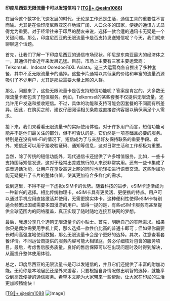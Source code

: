 **印度尼西亚无限流量卡可以发短信吗？[[TG💪+ @esim1088](https://t.me/s/esim1088)]**

在当今这个数字化飞速发展的时代，无论是工作还是生活，通信工具的重要性不言而喻。尤其是在像印度尼西亚这样地域广阔、人口众多的国家，便捷的通讯方式显得尤为重要。对于经常往来于印尼的朋友来说，选择一款合适的通讯卡无疑是一个关键问题。那么，印度尼西亚的无限流量卡是否支持发送短信呢？今天，我们就来聊聊这个话题。

首先，让我们了解一下印度尼西亚的通信市场现状。印尼是东南亚最大的经济体之一，其通信行业近年来发展迅猛。目前，市场上主要有三家主要运营商：Telkomsel、Indosat Ooredoo和XL Axiata。这三大运营商各自推出了多种套餐，其中不乏无限流量卡的选择。这些卡片通常以其低廉的价格和丰富的流量资源吸引了不少用户，尤其是那些需要大量上网的人群。

那么，问题来了，这些无限流量卡是否支持短信功能呢？答案是肯定的。大多数无限流量卡都包含了短信服务。例如，Telkomsel的某些套餐不仅提供无限流量，还允许用户发送和接收短信。不过，具体的功能和支持可能会因套餐的不同而有所差异。因此，在购买之前，建议仔细阅读相关条款或直接咨询客服以确保满足个人需求。

接下来，我们来看看无限流量卡的实际使用体验。对于许多用户而言，短信功能可能并不是他们最关注的部分，但不可否认的是，它仍然是一项基础且必要的服务。特别是在没有Wi-Fi的情况下，短信成为了与亲朋好友保持联系的重要手段。此外，短信还可以用于接收验证码、通知等信息，这对日常生活和工作都极为重要。

当然，除了传统的短信功能外，现代通信卡还提供了许多增值服务。比如，一些卡支持国际短信发送，这对于经常出差或旅行的人来说非常实用。还有一些卡集成了语音通话功能，让用户在享受高速上网的同时也能轻松进行语音交流。这些附加功能无疑提升了卡片的整体价值，使其更加符合多样化的需求。

说到这里，不得不提一下虚拟eSIM卡的优势。随着科技的进步，eSIM卡逐渐成为一种新兴的选择。相比传统物理卡，eSIM卡具有更灵活、更便携的特点。用户可以通过手机应用直接激活并使用，无需更换实体卡。这种便利性使得eSIM卡特别适合频繁出国或需要多国漫游的用户。值得一提的是，有些eSIM卡服务商甚至提供全球范围内的网络覆盖，真正实现了随时随地连接互联网的梦想。

最后，我想分享几个选购无限流量卡的小贴士。首先，明确自己的实际需求。如果你只是偶尔需要用手机上网，那么选择一款性价比高的普通卡即可；但如果你需要长时间高强度地使用数据，那么无限流量卡会是个更好的选择。其次，注意查看套餐详情。不同运营商提供的服务内容可能大相径庭，务必仔细核对包含的服务项目。最后，考虑售后服务质量。良好的售后保障可以在出现问题时及时得到解决，从而提升整体使用体验。

总之，印度尼西亚的无限流量卡是可以发短信的，并且它们还提供了丰富的附加功能。无论你是本地居民还是外来游客，只要根据自身情况做出明智的选择，就能享受到高效便捷的通信服务。希望本文能为大家带来一些帮助，让大家在印尼的生活更加顺畅愉快！

[[TG💪+ @esim1088](https://t.me/s/esim1088) ![Image](https://i.postimg.cc/4NQfJmqS/Snipaste-2025-05-13-00-14-12.png)]
